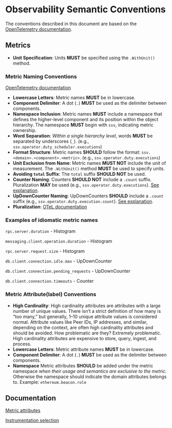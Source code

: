 # Observability Semantic Conventions

The conventions described in this document are based on the [OpenTelemetry documentation](https://opentelemetry.io/docs/).

## Metrics

- **Unit Specification**: Units **MUST** be specified using the `.WithUnit()` method.

### Metric Naming Conventions
[OpenTelemetry documentation](https://opentelemetry.io/docs/specs/semconv/general/metrics)

- **Lowercase Letters**: Metric names **MUST** be in lowercase.
- **Component Delimiter**: A dot (`.`) **MUST** be used as the delimiter between components.
- **Namespace Inclusion**: Metric names **MUST** include a namespace that defines the higher-level component and its position within the object hierarchy. The namespace **MUST** begin with `ssv`, indicating metric ownership.
- **Word Separation**: _Within a single hierarchy level_, words **MUST** be separated by underscores (`_`). (e.g., `ssv.operator.duty_scheduler.executions`)
- **Format Structure**: Metric names **SHOULD** follow the format: `ssv.<domain>.<component>.<metric>`. (e.g., `ssv.operator.duty.executions`)
- **Unit Exclusion from Name**: Metric names **MUST NOT** include the unit of measurement. The `.WithUnit()` method **MUST** be used to specify units.
- **Avoiding `total` Suffix**: The `total` suffix **SHOULD NOT** be used.
- **Counter Naming**: Counters **SHOULD NOT** include a `.count` suffix. Pluralization **MAY** be used (e.g., `ssv.operator.duty.executions`). [See explanation](https://github.com/open-telemetry/opentelemetry-specification/issues/3457).
- **UpDownCounter Naming**: UpDownCounters **SHOULD** include a `.count` suffix (e.g., `ssv.operator.duty.execution.count`). [See explanation](https://github.com/open-telemetry/opentelemetry-specification/issues/3457).
- **Pluralization**: [OTeL documentation](https://opentelemetry.io/docs/specs/semconv/general/metrics/#pluralization)

### Examples of idiomatic metric names

`rpc.server.duration` - Histogram

`messaging.client.operation.duration` - Histogram

`rpc.server.request.size` - Histogram

`db.client.connection.idle.max` - UpDownCounter

`db.client.connection.pending_requests` - UpDownCounter

`db.client.connection.timeouts` - Counter

### Metric Attribute(label) Conventions

- **High Cardinality**: High cardinality attributes are attributes with a large number of unique values. There isn’t a strict definition of how many is “too many,” but generally, 1–10 unique attribute values is considered normal. Attribute values like Peer IDs, IP addresses, and similar, depending on the context, are often high cardinality attributes and should be avoided. How problematic are they? Extremely problematic. High cardinality attributes are expensive to store, query, ingest, and process.
- **Lowercase Letters**: Metric attribute names **MUST** be in lowercase.
- **Component Delimiter**: A dot (`.`) **MUST** be used as the delimiter between components.
- **Namespace** Metric attributes **SHOULD** be added under the metric namespace _when their usage and semantics are exclusive to the metric._ Otherwise the namespace should indicate the domain attributes belongs to. Example: `ethereum.beacon.role`

## Documentation
[Metric attributes](https://opentelemetry.io/docs/specs/semconv/general/metrics/#metric-attributes)

[Instrumentation selection](https://opentelemetry.io/docs/specs/otel/metrics/supplementary-guidelines/#guidelines-for-instrumentation-library-authors)  
